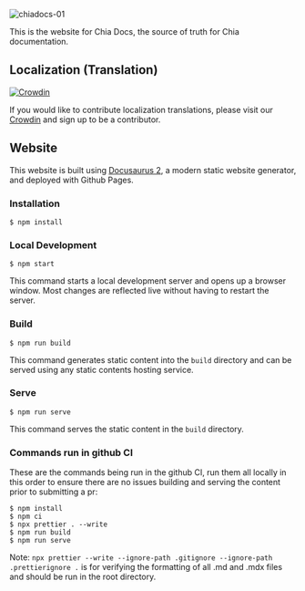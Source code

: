 ![chiadocs-01](https://github.com/Chia-Network/chia-docs/assets/1146050/30eabb47-1c10-489c-858d-522fb1623f98)

This is the website for Chia Docs, the source of truth for Chia documentation.

## Localization (Translation)

[![Crowdin](https://badges.crowdin.net/e/0bcec1c3702f37ddf7fcbdc5eba92ec3/localized.svg)](https://chia.crowdin.com/chia-docs)

If you would like to contribute localization translations, please visit our [Crowdin](https://chia.crowdin.com/chia-docs) and sign up to be a contributor.

## Website

This website is built using [Docusaurus 2](https://docusaurus.io/), a modern static website generator, and deployed with Github Pages.

### Installation

```
$ npm install
```

### Local Development

```
$ npm start
```

This command starts a local development server and opens up a browser window. Most changes are reflected live without having to restart the server.

### Build

```
$ npm run build
```

This command generates static content into the `build` directory and can be served using any static contents hosting service.

### Serve

```
$ npm run serve
```

This command serves the static content in the `build` directory.

### Commands run in github CI

These are the commands being run in the github CI, run them all locally in this order to ensure there are no issues building and serving the content prior to submitting a pr:

```
$ npm install
$ npm ci
$ npx prettier . --write
$ npm run build
$ npm run serve
```

Note: `npx prettier --write --ignore-path .gitignore --ignore-path .prettierignore .` is for verifying the formatting of all .md and .mdx files and should be run in the root directory.
